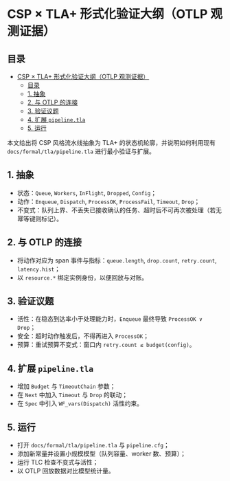 # CSP × TLA+ 形式化验证大纲（OTLP 观测证据）

## 目录

- [CSP × TLA+ 形式化验证大纲（OTLP 观测证据）](#csp--tla-形式化验证大纲otlp-观测证据)
  - [目录](#目录)
  - [1. 抽象](#1-抽象)
  - [2. 与 OTLP 的连接](#2-与-otlp-的连接)
  - [3. 验证议题](#3-验证议题)
  - [4. 扩展 `pipeline.tla`](#4-扩展-pipelinetla)
  - [5. 运行](#5-运行)

本文给出将 CSP 风格流水线抽象为 TLA+ 的状态机轮廓，并说明如何利用现有 `docs/formal/tla/pipeline.tla` 进行最小验证与扩展。

## 1. 抽象

- 状态：`Queue`, `Workers`, `InFlight`, `Dropped`, `Config`；
- 动作：`Enqueue`, `Dispatch`, `ProcessOK`, `ProcessFail`, `Timeout`, `Drop`；
- 不变式：队列上界、不丢失已接收确认的任务、超时后不可再次被处理（若无幂等键则标记）。

## 2. 与 OTLP 的连接

- 将动作对应为 span 事件与指标：`queue.length`, `drop.count`, `retry.count`, `latency.hist`；
- 以 `resource.*` 绑定实例身份，以便回放与对账。

## 3. 验证议题

- 活性：在稳态到达率小于处理能力时，`Enqueue` 最终导致 `ProcessOK ∨ Drop`；
- 安全：超时动作触发后，不得再进入 `ProcessOK`；
- 预算：重试预算不变式：窗口内 `retry.count ≤ budget(config)`。

## 4. 扩展 `pipeline.tla`

- 增加 `Budget` 与 `TimeoutChain` 参数；
- 在 `Next` 中加入 `Timeout` 与 `Drop` 的联动；
- 在 `Spec` 中引入 `WF_vars(Dispatch)` 活性约束。

## 5. 运行

- 打开 `docs/formal/tla/pipeline.tla` 与 `pipeline.cfg`；
- 添加新常量并设置小规模模型（队列容量、worker 数、预算）；
- 运行 TLC 检查不变式与活性；
- 以 OTLP 回放数据对比模型统计量。
